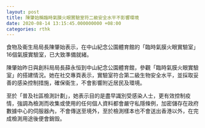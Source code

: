 ```yaml
---
layout: post
title: 陳肇始稱臨時氣膜火眼實驗室符二級安全水平不影響環境
date: 2020-08-14 13:15:45.000000000 +08:00
categories: rthk
---
```


食物及䘙生局局長陳肇始表示，在中山紀念公園體育館的「臨時氣膜火眼實驗室」16個氣膜實驗室，已大致準備就緒。

陳肇始昨日與創科局局長薛永恒到中山紀念公園體育館，參觀「臨時氣膜火眼實驗室」的搭建情況。她在社交專頁表示，實驗室符合第二級生物安全水平，並採取妥善的感染控制措施，確保衞生，不會影響附近居民及環境。

至於「普及社區檢測計劃」，她表示目的是盡早識別受感染人士，更有效控制疫情，強調為檢測而收集或使用的任何個人資料都會嚴守私隱條例，加密儲存在政府數據中心的伺服器內，不會傳送至境外，至於檢測樣本也不會送出香港以外，在完成檢測用途後便會銷毁。
